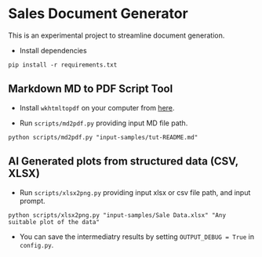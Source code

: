 # Sales Document Generator
This is an experimental project to streamline document generation.

- Install dependencies

```shell
pip install -r requirements.txt
```

## Markdown MD to PDF Script Tool

- Install `wkhtmltopdf` on your computer from [here](https://wkhtmltopdf.org/downloads.html).

- Run `scripts/md2pdf.py` providing input MD file path.

```shell
python scripts/md2pdf.py "input-samples/tut-README.md"
```

## AI Generated plots from structured data (CSV, XLSX)
- Run `scripts/xlsx2png.py` providing input xlsx or csv file path, and input prompt.

```shell
python scripts/xlsx2png.py "input-samples/Sale Data.xlsx" "Any suitable plot of the data"
```

- You can save the intermediatry results by setting `OUTPUT_DEBUG = True` in `config.py`.
